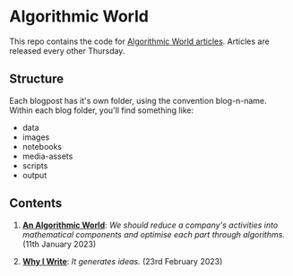 # Algorithmic World
This repo contains the code for [Algorithmic World articles](https://algorithmicworld.substack.com/). Articles are released every other Thursday.

## Structure
Each blogpost has it's own folder, using the convention blog-n-name. Within each blog folder, you'll find something like:

* data
* images
* notebooks
* media-assets
* scripts
* output

## Contents
1. **[An Algorithmic World](https://algorithmicworld.substack.com/p/an-algorithmic-world)**: *We should reduce a company's activities into mathematical components and optimise each part through algorithms.* (11th January 2023)

2. **[Why I Write](https://algorithmicworld.substack.com/p/why-i-write)**: *It generates ideas.* (23rd February 2023)
